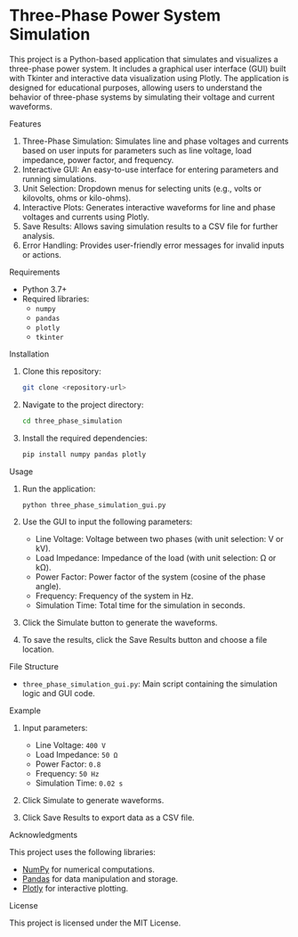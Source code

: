 # Three-Phase Power System Simulation

This project is a Python-based application that simulates and visualizes a three-phase power system. It includes a graphical user interface (GUI) built with Tkinter and interactive data visualization using Plotly. The application is designed for educational purposes, allowing users to understand the behavior of three-phase systems by simulating their voltage and current waveforms.

 Features

1. Three-Phase Simulation: Simulates line and phase voltages and currents based on user inputs for parameters such as line voltage, load impedance, power factor, and frequency.
2. Interactive GUI: An easy-to-use interface for entering parameters and running simulations.
3. Unit Selection: Dropdown menus for selecting units (e.g., volts or kilovolts, ohms or kilo-ohms).
4. Interactive Plots: Generates interactive waveforms for line and phase voltages and currents using Plotly.
5. Save Results: Allows saving simulation results to a CSV file for further analysis.
6. Error Handling: Provides user-friendly error messages for invalid inputs or actions.

 Requirements

- Python 3.7+
- Required libraries:
  - `numpy`
  - `pandas`
  - `plotly`
  - `tkinter`

 Installation

1. Clone this repository:
   ```bash
   git clone <repository-url>
   ```

2. Navigate to the project directory:
   ```bash
   cd three_phase_simulation
   ```

3. Install the required dependencies:
   ```bash
   pip install numpy pandas plotly
   ```

 Usage

1. Run the application:
   ```bash
   python three_phase_simulation_gui.py
   ```

2. Use the GUI to input the following parameters:
   - Line Voltage: Voltage between two phases (with unit selection: V or kV).
   - Load Impedance: Impedance of the load (with unit selection: Ω or kΩ).
   - Power Factor: Power factor of the system (cosine of the phase angle).
   - Frequency: Frequency of the system in Hz.
   - Simulation Time: Total time for the simulation in seconds.

3. Click the Simulate button to generate the waveforms.

4. To save the results, click the Save Results button and choose a file location.

 File Structure

- `three_phase_simulation_gui.py`: Main script containing the simulation logic and GUI code.

 Example

1. Input parameters:
   - Line Voltage: `400 V`
   - Load Impedance: `50 Ω`
   - Power Factor: `0.8`
   - Frequency: `50 Hz`
   - Simulation Time: `0.02 s`

2. Click Simulate to generate waveforms.

3. Click Save Results to export data as a CSV file.

 Acknowledgments

This project uses the following libraries:
- [NumPy](https://numpy.org) for numerical computations.
- [Pandas](https://pandas.pydata.org) for data manipulation and storage.
- [Plotly](https://plotly.com/python/) for interactive plotting.

License

This project is licensed under the MIT License.

